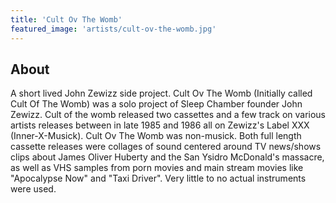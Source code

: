 ```yaml
---
title: 'Cult Ov The Womb'
featured_image: 'artists/cult-ov-the-womb.jpg'
---
```


## About

A short lived John Zewizz side project. Cult Ov The Womb (Initially called Cult Of The Womb) was a solo project of Sleep Chamber founder John Zewizz.  Cult of the womb released two cassettes and a few track on various artists releases between in late 1985 and 1986 all on Zewizz's Label XXX (Inner-X-Musick).  Cult Ov The Womb was non-musick.  Both full length cassette releases were collages of sound centered around TV news/shows clips about James Oliver Huberty and the San Ysidro McDonald's massacre, as well as VHS samples from porn movies and main stream movies like "Apocalypse Now" and "Taxi Driver".  Very little to no actual instruments were used.

